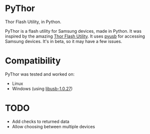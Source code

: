 # PyThor
Thor Flash Utility, in Python.

PyThor is a flash utility for Samsung devices, made in Python. It was inspired by the amazing [Thor Flash Utility](https://github.com/Samsung-Loki/Thor).
It uses [pyusb](https://github.com/pyusb/pyusb/) for accessing Samsung devices. It's in beta, so it may have a few issues.
# Compatibility
PyThor was tested and worked on:
- Linux
- Windows (using [libusb-1.0.27](https://github.com/libusb/libusb/releases/tag/v1.0.27))
# TODO
- Add checks to returned data
- Allow choosing between multiple devices